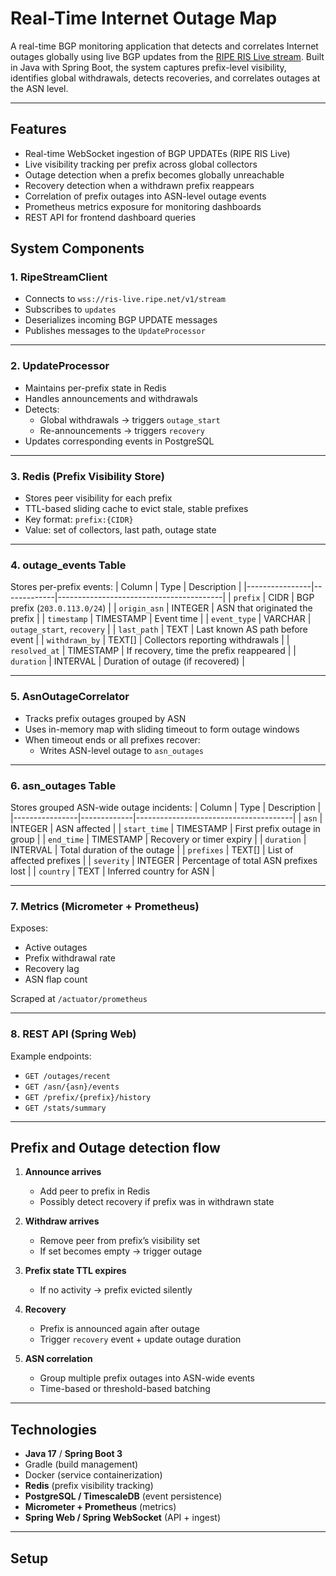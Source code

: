 # Real-Time Internet Outage Map

A real-time BGP monitoring application that detects and correlates Internet outages globally using live BGP updates from the [RIPE RIS Live stream](https://ris-live.ripe.net/). Built in Java with Spring Boot, the system captures prefix-level visibility, identifies global withdrawals, detects recoveries, and correlates outages at the ASN level.

---

## Features

- Real-time WebSocket ingestion of BGP UPDATEs (RIPE RIS Live)
- Live visibility tracking per prefix across global collectors
- Outage detection when a prefix becomes globally unreachable
- Recovery detection when a withdrawn prefix reappears
- Correlation of prefix outages into ASN-level outage events
- Prometheus metrics exposure for monitoring dashboards
- REST API for frontend dashboard queries

## System Components

### 1. **RipeStreamClient**

- Connects to `wss://ris-live.ripe.net/v1/stream`
- Subscribes to `updates`
- Deserializes incoming BGP UPDATE messages
- Publishes messages to the `UpdateProcessor`

---

### 2. **UpdateProcessor**

- Maintains per-prefix state in Redis
- Handles announcements and withdrawals
- Detects:
  - Global withdrawals → triggers `outage_start`
  - Re-announcements → triggers `recovery`
- Updates corresponding events in PostgreSQL

---

### 3. **Redis (Prefix Visibility Store)**

- Stores peer visibility for each prefix
- TTL-based sliding cache to evict stale, stable prefixes
- Key format: `prefix:{CIDR}`
- Value: set of collectors, last path, outage state

---

### 4. **outage_events Table**

Stores per-prefix events:
| Column | Type | Description |
|----------------|-------------|-----------------------------------------|
| `prefix` | CIDR | BGP prefix (`203.0.113.0/24`) |
| `origin_asn` | INTEGER | ASN that originated the prefix |
| `timestamp` | TIMESTAMP | Event time |
| `event_type` | VARCHAR | `outage_start`, `recovery` |
| `last_path` | TEXT | Last known AS path before event |
| `withdrawn_by` | TEXT[] | Collectors reporting withdrawals |
| `resolved_at` | TIMESTAMP | If recovery, time the prefix reappeared |
| `duration` | INTERVAL | Duration of outage (if recovered) |

---

### 5. **AsnOutageCorrelator**

- Tracks prefix outages grouped by ASN
- Uses in-memory map with sliding timeout to form outage windows
- When timeout ends or all prefixes recover:
  - Writes ASN-level outage to `asn_outages`

---

### 6. **asn_outages Table**

Stores grouped ASN-wide outage incidents:
| Column | Type | Description |
|----------------|-------------|---------------------------------------|
| `asn` | INTEGER | ASN affected |
| `start_time` | TIMESTAMP | First prefix outage in group |
| `end_time` | TIMESTAMP | Recovery or timer expiry |
| `duration` | INTERVAL | Total duration of the outage |
| `prefixes` | TEXT[] | List of affected prefixes |
| `severity` | INTEGER | Percentage of total ASN prefixes lost |
| `country` | TEXT | Inferred country for ASN |

---

### 7. **Metrics (Micrometer + Prometheus)**

Exposes:

- Active outages
- Prefix withdrawal rate
- Recovery lag
- ASN flap count

Scraped at `/actuator/prometheus`

---

### 8. **REST API (Spring Web)**

Example endpoints:

- `GET /outages/recent`
- `GET /asn/{asn}/events`
- `GET /prefix/{prefix}/history`
- `GET /stats/summary`

---

## Prefix and Outage detection flow

1. **Announce arrives**

   - Add peer to prefix in Redis
   - Possibly detect recovery if prefix was in withdrawn state

2. **Withdraw arrives**

   - Remove peer from prefix’s visibility set
   - If set becomes empty → trigger outage

3. **Prefix state TTL expires**

   - If no activity → prefix evicted silently

4. **Recovery**

   - Prefix is announced again after outage
   - Trigger `recovery` event + update outage duration

5. **ASN correlation**
   - Group multiple prefix outages into ASN-wide events
   - Time-based or threshold-based batching

---

## Technologies

- **Java 17** / **Spring Boot 3**
- Gradle (build management)
- Docker (service containerization)
- **Redis** (prefix visibility tracking)
- **PostgreSQL / TimescaleDB** (event persistence)
- **Micrometer + Prometheus** (metrics)
- **Spring Web / Spring WebSocket** (API + ingest)

---

## Setup

